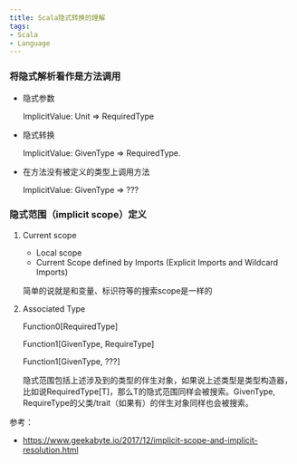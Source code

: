 ```yaml
---
title: Scala隐式转换的理解
tags: 
- Scala
- Language
---
```


### 将隐式解析看作是方法调用

- 隐式参数

    ImplicitValue: Unit => RequiredType
    
- 隐式转换
    
    ImplicitValue: GivenType => RequiredType.
    
- 在方法没有被定义的类型上调用方法
    
    ImplicitValue: GivenType => ???
    

### 隐式范围（implicit scope）定义

1. Current scope
    - Local scope
    - Current Scope defined by Imports (Explicit Imports and Wildcard Imports)
    
    简单的说就是和变量、标识符等的搜索scope是一样的
    
2. Associated Type
    
    Function0[RequiredType]
    
    Function1[GivenType, RequireType]
    
    Function1[GivenType, ???]
    
    隐式范围包括上述涉及到的类型的伴生对象，如果说上述类型是类型构造器，比如说RequiredType[T]，那么T的隐式范围同样会被搜索。GivenType, RequireType的父类/trait（如果有）的伴生对象同样也会被搜索。


参考：
* https://www.geekabyte.io/2017/12/implicit-scope-and-implicit-resolution.html